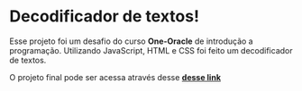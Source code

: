 # Decodificador de textos!

Esse projeto foi um desafio do curso **One-Oracle** de introdução a programação. Utilizando JavaScript, HTML e CSS foi feito um decodificador de textos. 

O projeto final pode ser acessa através desse **[desse link](https://lucauns.github.io/decodificador-de-texto/)**
